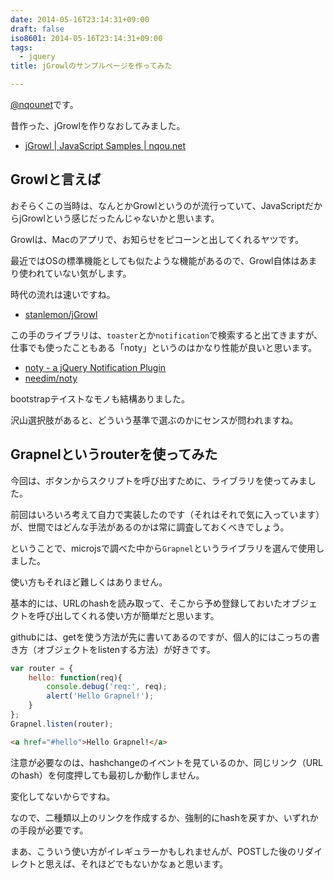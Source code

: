 ```yaml
---
date: 2014-05-16T23:14:31+09:00
draft: false
iso8601: 2014-05-16T23:14:31+09:00
tags:
  - jquery
title: jGrowlのサンプルページを作ってみた

---
```


<p><a href="https://twitter.com/nqounet">@nqounet</a>です。</p>

<p>昔作った、jGrowlを作りなおしてみました。</p>

<ul>
<li><a href="/samples/jgrowl.html#index">jGrowl | JavaScript Samples | nqou.net</a></li>
</ul>



<h2>Growlと言えば</h2>

<p>おそらくこの当時は、なんとかGrowlというのが流行っていて、JavaScriptだからjGrowlという感じだったんじゃないかと思います。</p>

<p>Growlは、Macのアプリで、お知らせをピコーンと出してくれるヤツです。</p>

<p>最近ではOSの標準機能としても似たような機能があるので、Growl自体はあまり使われていない気がします。</p>

<p>時代の流れは速いですね。</p>

<ul>
<li><a href="https://github.com/stanlemon/jGrowl">stanlemon/jGrowl</a></li>
</ul>

<p>この手のライブラリは、<code>toaster</code>とか<code>notification</code>で検索すると出てきますが、仕事でも使ったこともある「noty」というのはかなり性能が良いと思います。</p>

<ul>
<li><a href="http://ned.im/noty/">noty - a jQuery Notification Plugin</a></li>
<li><a href="https://github.com/needim/noty">needim/noty</a></li>
</ul>

<p>bootstrapテイストなモノも結構ありました。</p>

<p>沢山選択肢があると、どういう基準で選ぶのかにセンスが問われますね。</p>

<h2>Grapnelというrouterを使ってみた</h2>

<p>今回は、ボタンからスクリプトを呼び出すために、ライブラリを使ってみました。</p>

<p>前回はいろいろ考えて自力で実装したのです（それはそれで気に入っています）が、世間ではどんな手法があるのかは常に調査しておくべきでしょう。</p>

<p>ということで、microjsで調べた中から<code>Grapnel</code>というライブラリを選んで使用しました。</p>

<p>使い方もそれほど難しくはありません。</p>

<p>基本的には、URLのhashを読み取って、そこから予め登録しておいたオブジェクトを呼び出してくれる使い方が簡単だと思います。</p>

<p>githubには、getを使う方法が先に書いてあるのですが、個人的にはこっちの書き方（オブジェクトをlistenする方法）が好きです。</p>

```js
var router = {
    hello: function(req){
        console.debug('req:', req);
        alert('Hello Grapnel!');
    }
};
Grapnel.listen(router);
```

```html
<a href="#hello">Hello Grapnel!</a>
```

<p>注意が必要なのは、hashchangeのイベントを見ているのか、同じリンク（URLのhash）を何度押しても最初しか動作しません。</p>

<p>変化してないからですね。</p>

<p>なので、二種類以上のリンクを作成するか、強制的にhashを戻すか、いずれかの手段が必要です。</p>

<p>まあ、こういう使い方がイレギュラーかもしれませんが、POSTした後のリダイレクトと思えば、それほどでもないかなぁと思います。</p>
    	